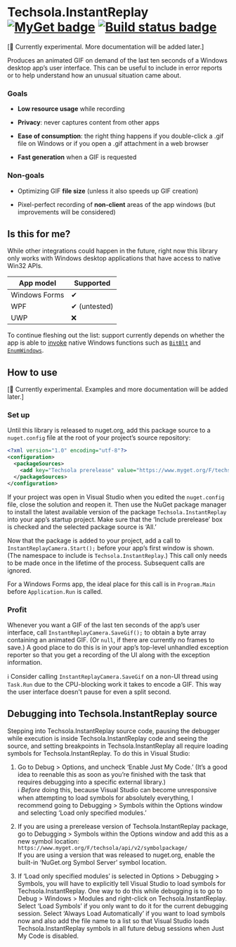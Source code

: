 # Techsola.InstantReplay [![MyGet badge](https://img.shields.io/myget/techsola/vpre/Techsola.InstantReplay.svg?label=myget)](https://www.myget.org/feed/techsola/package/nuget/Techsola.InstantReplay "MyGet (prereleases)") [![Build status badge](https://github.com/Techsola/InstantReplay/workflows/CI/badge.svg)](https://github.com/Techsola/InstantReplay/actions?query=workflow%3ACI "Build status")

[🔬 Currently experimental. More documentation will be added later.]

Produces an animated GIF on demand of the last ten seconds of a Windows desktop app’s user interface. This can be useful to include in error reports or to help understand how an unusual situation came about.

### Goals

- **Low resource usage** while recording

- **Privacy**: never captures content from other apps

- **Ease of consumption**: the right thing happens if you double-click a .gif file on Windows or if you open a .gif attachment in a web browser

- **Fast generation** when a GIF is requested

### Non-goals

- Optimizing GIF **file size** (unless it also speeds up GIF creation)

- Pixel-perfect recording of **non-client** areas of the app windows (but improvements will be considered)

## Is this for me?

While other integrations could happen in the future, right now this library only works with Windows desktop applications that have access to native Win32 APIs.

| App model     | Supported    |
|---------------|--------------|
| Windows Forms | ✔            |
| WPF           | ✔ (untested) |
| UWP           | ❌           |

To continue fleshing out the list: support currently depends on whether the app is able to [invoke](https://docs.microsoft.com/en-us/dotnet/standard/native-interop/pinvoke) native Windows functions such as [`BitBlt`](https://docs.microsoft.com/en-us/windows/win32/api/wingdi/nf-wingdi-bitblt) and [`EnumWindows`](https://docs.microsoft.com/en-us/windows/win32/api/winuser/nf-winuser-enumwindows).

## How to use

[🔬 Currently experimental. Examples and more documentation will be added later.]

### Set up

Until this library is released to nuget.org, add this package source to a `nuget.config` file at the root of your project’s source repository:

```xml
<?xml version="1.0" encoding="utf-8"?>
<configuration>
  <packageSources>
    <add key="Techsola prerelease" value="https://www.myget.org/F/techsola/api/v3/index.json" />
  </packageSources>
</configuration>
```

If your project was open in Visual Studio when you edited the `nuget.config` file, close the solution and reopen it. Then use the NuGet package manager to install the latest available version of the package `Techsola.InstantReplay` into your app’s startup project. Make sure that the ‘Include prerelease’ box is checked and the selected package source is ‘All.’

Now that the package is added to your project, add a call to `InstantReplayCamera.Start();` before your app’s first window is shown. (The namespace to include is `Techsola.InstantReplay`.) This call only needs to be made once in the lifetime of the process. Subsequent calls are ignored.

For a Windows Forms app, the ideal place for this call is in `Program.Main` before `Application.Run` is called.

### Profit

Whenever you want a GIF of the last ten seconds of the app’s user interface, call `InstantReplayCamera.SaveGif();` to obtain a byte array containing an animated GIF. (Or `null`, if there are currently no frames to save.) A good place to do this is in your app’s top-level unhandled exception reporter so that you get a recording of the UI along with the exception information.

ℹ Consider calling `InstantReplayCamera.SaveGif` on a non-UI thread using `Task.Run` due to the CPU-blocking work it takes to encode a GIF. This way the user interface doesn't pause for even a split second.

## Debugging into Techsola.InstantReplay source

Stepping into Techsola.InstantReplay source code, pausing the debugger while execution is inside Techsola.InstantReplay code and seeing the source, and setting breakpoints in Techsola.InstantReplay all require loading symbols for Techsola.InstantReplay. To do this in Visual Studio:

1. Go to Debug > Options, and uncheck ‘Enable Just My Code.’ (It’s a good idea to reenable this as soon as you’re finished with the task that requires debugging into a specific external library.)  
   ℹ *Before* doing this, because Visual Studio can become unresponsive when attempting to load symbols for absolutely everything, I recommend going to Debugging > Symbols within the Options window and selecting ‘Load only specified modules.’

2. If you are using a prerelease version of Techsola.InstantReplay package, go to Debugging > Symbols within the Options window and add this as a new symbol location: `https://www.myget.org/F/techsola/api/v2/symbolpackage/`  
   If you are using a version that was released to nuget.org, enable the built-in ‘NuGet.org Symbol Server’ symbol location.

3. If ‘Load only specified modules’ is selected in Options > Debugging > Symbols, you will have to explicitly tell Visual Studio to load symbols for Techsola.InstantReplay. One way to do this while debugging is to go to Debug > Windows > Modules and right-click on Techsola.InstantReplay. Select ‘Load Symbols’ if you only want to do it for the current debugging session. Select ‘Always Load Automatically’ if you want to load symbols now and also add the file name to a list so that Visual Studio loads Techsola.InstantReplay symbols in all future debug sessions when Just My Code is disabled.
